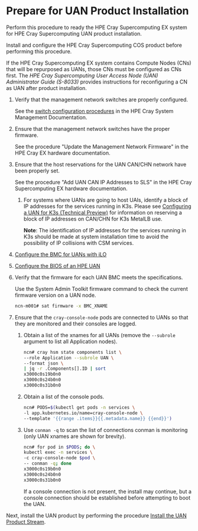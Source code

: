 # Prepare for UAN Product Installation

Perform this procedure to ready the HPE Cray Supercomputing EX system for HPE Cray Supercomputing UAN product installation.

Install and configure the HPE Cray Supercomputing COS product before performing this procedure.

If the HPE Cray Supercomputing EX system contains Compute Nodes (CNs) that will be repurposed as UANs, those CNs must be configured as CNs first. The _HPE Cray Supercomputing User Access Node (UAN) Administrator Guide (S-8033)_ provides instructions for reconfiguring a CN as UAN after product installation.

1. Verify that the management network switches are properly configured.

   See the [switch configuration procedures](https://cray-hpe.github.io/docs-csm/en-14/install/csm-install/readme/#5-configure-management-network-switches) in the HPE Cray System Management Documentation.

1. Ensure that the management network switches have the proper firmware.

    See the procedure "Update the Management Network Firmware" in the HPE Cray EX hardware documentation.

1. Ensure that the host reservations for the UAN CAN/CHN network have been properly set.

    See the procedure "Add UAN CAN IP Addresses to SLS" in the HPE Cray Supercomputing EX hardware documentation.

    1. For systems where UANs are going to host UAIs, identify a block of IP addresses for the services running in K3s. Please see [Configuring a UAN for K3s (Technical Preview)](../advanced/Enabling_K3s.md) for information on reserving a block of IP addresses on CAN/CHN for K3s MetalLB use.

       **Note**: The identification of IP addresses for the services running in K3s should be made at system installation time to avoid the possibility of IP collisions with CSM services.
   
1. [Configure the BMC for UANs with iLO](Configure_the_BMC_for_UANs_with_iLO.md)

1. [Configure the BIOS of an HPE UAN](Configure_the_BIOS_of_an_HPE_UAN.md)

1. Verify that the firmware for each UAN BMC meets the specifications.

   Use the System Admin Toolkit firmware command to check the current firmware version on a UAN node.

   ```bash
   ncn-m001# sat firmware -x BMC_XNAME
   ```

1. Ensure that the `cray-console-node` pods are connected to UANs so that they are monitored and their consoles are logged.

    1. Obtain a list of the xnames for all UANs (remove the `--subrole` argument to list all Application nodes).

       ```bash
       ncn# cray hsm state components list \
       --role Application --subrole UAN \
       --format json \
       | jq -r .Components[].ID | sort
       x3000c0s19b0n0
       x3000c0s24b0n0
       x3000c0s31b0n0
       ```

    1. Obtain a list of the console pods.

       ```bash
       ncn# PODS=$(kubectl get pods -n services \
       -l app.kubernetes.io/name=cray-console-node \
       --template '{{range .items}}{{.metadata.name}} {{end}}')
       ```

    1. Use `conman -q` to scan the list of connections conman is monitoring (only UAN xnames are shown for brevity).

       ```bash
       ncn# for pod in $PODS; do \
       kubectl exec -n services \
       -c cray-console-node $pod \
       -- conman -q; done
       x3000c0s19b0n0
       x3000c0s24b0n0
       x3000c0s31b0n0
       ```

       If a console connection is not present, the install may continue, but a console connection should be established before attempting to boot the UAN.

Next, install the UAN product by performing the procedure [Install the UAN Product Stream](../install/Install_the_UAN_Product_Stream.md).
